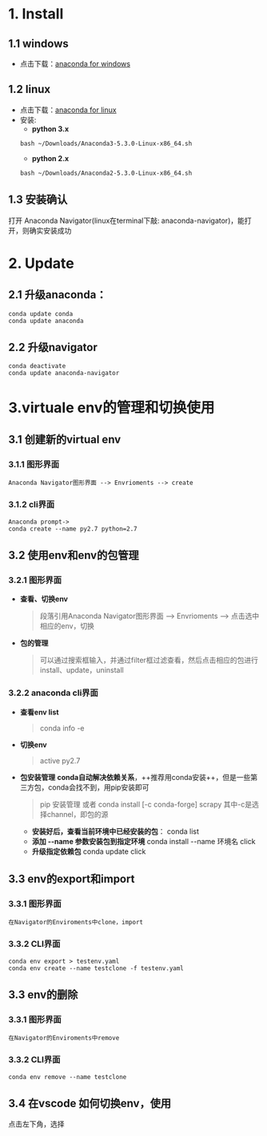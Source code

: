
# 1. Install
## 1.1 windows
- 点击下载：[anaconda for windows](https://www.anaconda.com/distribution/#windows)
## 1.2 linux
- 点击下载：[anaconda for linux](https://www.anaconda.com/download/#linux)
- 安装:
  + **python 3.x**
  ```
  bash ~/Downloads/Anaconda3-5.3.0-Linux-x86_64.sh
  ```
  + **python 2.x**
  ```
  bash ~/Downloads/Anaconda2-5.3.0-Linux-x86_64.sh
  ```
## 1.3 安装确认
打开 Anaconda Navigator(linux在terminal下敲: anaconda-navigator)，能打开，则确实安装成功

# 2. Update
## 2.1 **升级anaconda**：
```
conda update conda
conda update anaconda
```
## 2.2 **升级navigator**
```
conda deactivate
conda update anaconda-navigator
```
# 3.virtuale env的管理和切换使用
## 3.1 创建新的virtual env
### 3.1.1 图形界面
    Anaconda Navigator图形界面 --> Envrioments --> create
### 3.1.2 cli界面
    Anaconda prompt->
    conda create --name py2.7 python=2.7
## 3.2 使用env和env的包管理
### 3.2.1 图形界面
- **查看、切换env**
  > 段落引用Anaconda Navigator图形界面 --> Envrioments --> 点击选中相应的env，切换
- **包的管理**
  > 可以通过搜索框输入，并通过filter框过滤查看，然后点击相应的包进行install、update，uninstall
### 3.2.2 anaconda cli界面
- **查看env list**
    > conda info -e
- **切换env**
    > active py2.7
- **包安装管理**
**conda自动解决依赖关系**，++推荐用conda安装++，但是一些第三方包，conda会找不到，用pip安装即可
    > pip 安装管理 
    或者
    > conda install [-c conda-forge] scrapy
      其中-c是选择channel，即包的源
  - **安装好后，查看当前环境中已经安装的包**：
    conda list
  - **添加 --name 参数安装包到指定环境**
    conda install --name 环境名 click
  - **升级指定依赖包**
    conda update click
    
## 3.3 env的export和import
### 3.3.1 图形界面
    在Navigator的Enviroments中clone，import
### 3.3.2 CLI界面
```
conda env export > testenv.yaml
conda env create --name testclone -f testenv.yaml
```

## 3.3 env的删除
### 3.3.1 图形界面
    在Navigator的Enviroments中remove
### 3.3.2 CLI界面
```
conda env remove --name testclone
```

## 3.4 在vscode 如何切换env，使用
点击左下角，选择


